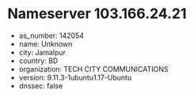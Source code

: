 # Nameserver 103.166.24.21

* as_number: 142054
* name: Unknown
* city: Jamalpur
* country: BD
* organization: TECH CITY COMMUNICATIONS
* version: 9.11.3-1ubuntu1.17-Ubuntu
* dnssec: false
